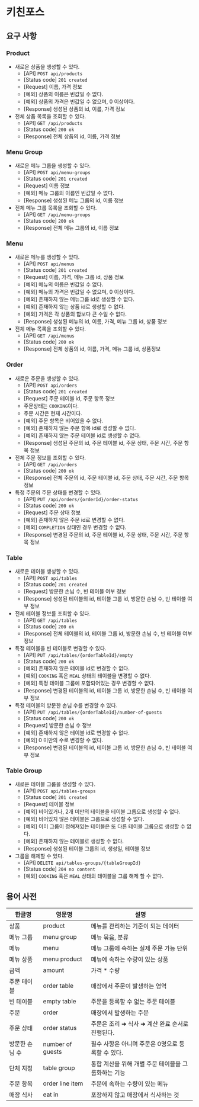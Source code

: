# 키친포스

## 요구 사항

### Product

- 새로운 상품을 생성할 수 있다.
    - [API] `POST api/products`
    - [Status code] `201 created`
    - [Request] 이름, 가격 정보
    - [예외] 상품의 이름은 빈값일 수 없다.
    - [예외] 상품의 가격은 빈값일 수 없으며, 0 이상이다.
    - [Response] 생성된 상품의 id, 이름, 가격 정보
- 전체 상품 목록을 조회할 수 있다.
    - [API] `GET /api/products`
    - [Status code] `200 ok`
    - [Response] 전체 상품의 id, 이름, 가격 정보

### Menu Group

- 새로운 메뉴 그룹을 생성할 수 있다.
    - [API] `POST api/menu-groups`
    - [Status code] `201 created`
    - [Request] 이름 정보
    - [예외] 메뉴 그룹의 이름인 빈값일 수 없다.
    - [Response] 생성된 메뉴 그룹의 id, 이름 정보
- 전체 메뉴 그룹 목록을 조회할 수 있다.
    - [API] `GET /api/menu-groups`
    - [Status code] `200 ok`
    - [Response] 전체 메뉴 그룹의 id, 이름 정보

### Menu

- 새로운 메뉴를 생성할 수 있다.
    - [API] `POST api/menus`
    - [Status code] `201 created`
    - [Request] 이름, 가격, 메뉴 그룹 id, 상품 정보
    - [예외] 메뉴의 이름은 빈값일 수 없다.
    - [예외] 메뉴의 가격은 빈값일 수 없으며, 0 이상이다.
    - [예외] 존재하지 않는 메뉴그룹 id로 생성할 수 없다.
    - [예외] 존재하지 않는 상품 id로 생성할 수 없다.
    - [예외] 가격은 각 상품의 합보다 큰 수일 수 없다.
    - [Response] 생성된 메뉴의 id, 이름, 가격, 메뉴 그룹 id, 상품 정보
- 전체 메뉴 목록을 조회할 수 있다.
    - [API] `GET /api/menus`
    - [Status code] `200 ok`
    - [Response] 전체 상품의 id, 이름, 가격, 메뉴 그룹 id, 상품정보

### Order

- 새로운 주문을 생성할 수 있다.
    - [API] `POST api/orders`
    - [Status code] `201 created`
    - [Request] 주문 테이블 id, 주문 항목 정보
    - 주문상태는 `COOKING`이다.
    - 주문 시간은 현재 시간이다.
    - [예외] 주문 항목은 비어있을 수 없다.
    - [예외] 존재하지 않는 주문 항목 id로 생성할 수 없다.
    - [예외] 존재하지 않는 주문 테이블 id로 생성할 수 없다.
    - [Response] 생성된 주문의 id, 주문 테이블 id, 주문 상태, 주문 시간, 주문 항목 정보
- 전체 주문 정보를 조회할 수 있다.
    - [API] `GET /api/orders`
    - [Status code] `200 ok`
    - [Response] 전체 주문의 id, 주문 테이블 id, 주문 상태, 주문 시간, 주문 항목 정보
- 특정 주문의 주문 상태를 변경할 수 있다.
    - [API] `PUT /api/orders/{orderId}/order-status`
    - [Status code] `200 ok`
    - [Request] 주문 상태 정보
    - [예외] 존재하지 않은 주문 id로 변경할 수 없다.
    - [예외] `COMPLETION` 상태인 경우 변경할 수 없다.
    - [Response] 변경된 주문의 id, 주문 테이블 id, 주문 상태, 주문 시간, 주문 항목 정보

### Table

- 새로운 테이블 생성할 수 있다.
    - [API] `POST api/tables`
    - [Status code] `201 created`
    - [Request]  방문한 손님 수, 빈 테이블 여부 정보
    - [Response] 생성된 테이블의 id, 테이블 그룹 id, 방문한 손님 수, 빈 테이블 여부 정보
- 전체 테이블 정보를 조회할 수 있다.
    - [API] `GET /api/tables`
    - [Status code] `200 ok`
    - [Response] 전체 테이블의 id, 테이블 그룹 id, 방문한 손님 수, 빈 테이블 여부 정보
- 특정 테이블을 빈 테이블로 변경할 수 있다.
    - [API] `PUT /api/tables/{orderTableId}/empty`
    - [Status code] `200 ok`
    - [예외] 존재하지 않은 테이블 id로 변경할 수 없다.
    - [예외] `COOKING` 혹은 `MEAL` 상태의 테이블을 변경할 수 없다.
    - [예외] 특정 테이블 그룹에 포함되어있는 경우 변경할 수 없다.
    - [Response] 변경된 테이블의 id, 테이블 그룹 id, 방문한 손님 수, 빈 테이블 여부 정보
- 특정 테이블의 방문한 손님 수를 변경할 수 있다.
    - [API] `PUT /api/tables/{orderTableId}/number-of-guests`
    - [Status code] `200 ok`
    - [Request] 방문한 손님 수 정보
    - [예외] 존재하지 않은 테이블 id로 변경할 수 없다.
    - [예외] 0 미만의 수로 변경할 수 없다.
    - [Response] 변경된 테이블의 id, 테이블 그룹 id, 방문한 손님 수, 빈 테이블 여부 정보

### Table Group

- 새로운 테이블 그룹을 생성할 수 있다.
    - [API] `POST api/tables-groups`
    - [Status code] `201 created`
    - [Request] 테이블 정보
    - [예외] 비어있거나, 2개 미만의 테이블을 테이블 그룹으로 생성할 수 없다.
    - [예외] 비어있지 않은 테이블은 그룹으로 생성할 수 없다.
    - [예외] 이미 그룹이 정해져있는 테이블은 또 다른 테이블 그룹으로 생성할 수 없다.
    - [예외] 존재하지 않는 테이블로 생성할 수 없다.
    - [Response] 생성된 테이블 그룹의 id, 생성일, 테이블 정보
- 그룹을 해제할 수 있다.
    - [API] `DELETE api/tables-groups/{tableGroupId}`
    - [Status code] `204 no content`
    - [예외] `COOKING` 혹은 `MEAL` 상태의 테이블을 그룹 해제 할 수 없다.

## 용어 사전

| 한글명    | 영문명 | 설명 |
|--------| --- | --- |
| 상품     | product | 메뉴를 관리하는 기준이 되는 데이터 |
| 메뉴 그룹  | menu group | 메뉴 묶음, 분류 |
| 메뉴     | menu | 메뉴 그룹에 속하는 실제 주문 가능 단위 |
| 메뉴 상품  | menu product | 메뉴에 속하는 수량이 있는 상품 |
| 금액     | amount | 가격 * 수량 |
| 주문 테이블 | order table | 매장에서 주문이 발생하는 영역 |
| 빈 테이블  | empty table | 주문을 등록할 수 없는 주문 테이블 |
| 주문     | order | 매장에서 발생하는 주문 |
| 주문 상태  | order status | 주문은 조리 ➜ 식사 ➜ 계산 완료 순서로 진행된다. |
| 방문한 손님 수 | number of guests | 필수 사항은 아니며 주문은 0명으로 등록할 수 있다. |
| 단체 지정  | table group | 통합 계산을 위해 개별 주문 테이블을 그룹화하는 기능 |
| 주문 항목  | order line item | 주문에 속하는 수량이 있는 메뉴 |
| 매장 식사  | eat in | 포장하지 않고 매장에서 식사하는 것 |
